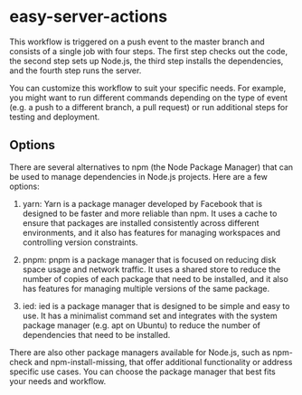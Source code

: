 # easy-server-actions

This workflow is triggered on a push event to the master branch and consists of a single job with four steps. The first step checks out the code, the second step sets up Node.js, the third step installs the dependencies, and the fourth step runs the server.

You can customize this workflow to suit your specific needs. For example, you might want to run different commands depending on the type of event (e.g. a push to a different branch, a pull request) or run additional steps for testing and deployment.

## Options

There are several alternatives to npm (the Node Package Manager) that can be used to manage dependencies in Node.js projects. Here are a few options:

1. yarn: Yarn is a package manager developed by Facebook that is designed to be faster and more reliable than npm. It uses a cache to ensure that packages are installed consistently across different environments, and it also has features for managing workspaces and controlling version constraints.

2. pnpm: pnpm is a package manager that is focused on reducing disk space usage and network traffic. It uses a shared store to reduce the number of copies of each package that need to be installed, and it also has features for managing multiple versions of the same package.

3. ied: ied is a package manager that is designed to be simple and easy to use. It has a minimalist command set and integrates with the system package manager (e.g. apt on Ubuntu) to reduce the number of dependencies that need to be installed.

There are also other package managers available for Node.js, such as npm-check and npm-install-missing, that offer additional functionality or address specific use cases. You can choose the package manager that best fits your needs and workflow.
